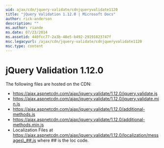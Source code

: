 ```yaml
---
uid: ajax/cdn/jquery-validate/cdnjqueryvalidate1120
title: "jQuery Validation 1.12.0 | Microsoft Docs"
author: rick-anderson
description: ""
ms.author: riande
ms.date: 07/23/2014
ms.assetid: 440fcc77-2a3b-48e5-b492-29191823747f
msc.legacyurl: /ajax/cdn/jquery-validate/cdnjqueryvalidate1120
msc.type: content
---
```

jQuery Validation 1.12.0
====================
The following files are hosted on the CDN:

- https://ajax.aspnetcdn.com/ajax/jquery.validate/1.12.0/jquery.validate.js
- https://ajax.aspnetcdn.com/ajax/jquery.validate/1.12.0/jquery.validate.min.js
- https://ajax.aspnetcdn.com/ajax/jquery.validate/1.12.0/additional-methods.js
- https://ajax.aspnetcdn.com/ajax/jquery.validate/1.12.0/additional-methods.min.js
- Localization Files at https://ajax.aspnetcdn.com/ajax/jquery.validate/1.12.0/localization/messages\_##.js where ## is the loc code.
